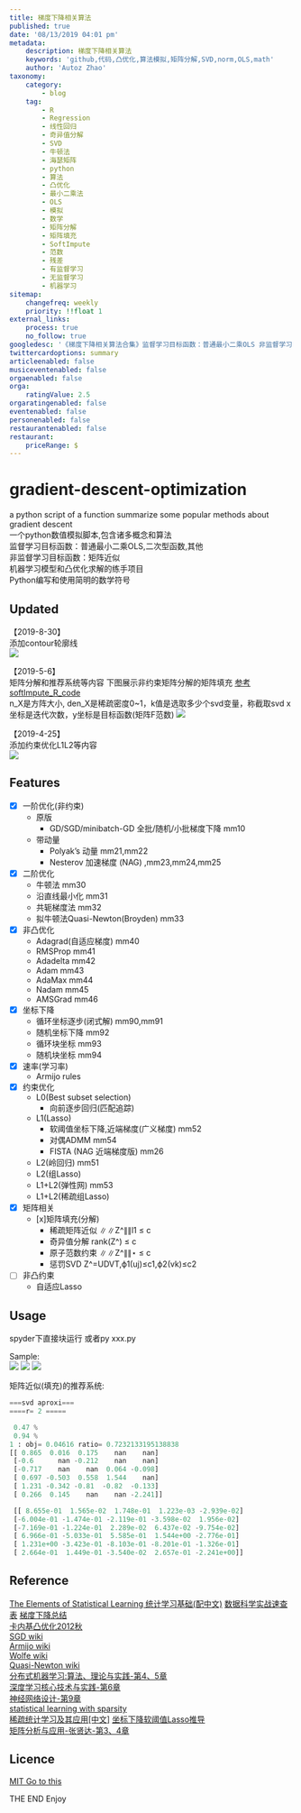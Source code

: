 ```yaml
---
title: 梯度下降相关算法
published: true
date: '08/13/2019 04:01 pm'
metadata:
    description: 梯度下降相关算法
    keywords: 'github,代码,凸优化,算法模拟,矩阵分解,SVD,norm,OLS,math'
    author: 'Autoz Zhao'
taxonomy:
    category:
        - blog
    tag:
        - R
        - Regression
        - 线性回归
        - 奇异值分解
        - SVD
        - 牛顿法
        - 海瑟矩阵
        - python
        - 算法
        - 凸优化
        - 最小二乘法
        - OLS
        - 模拟
        - 数学
        - 矩阵分解
        - 矩阵填充
        - SoftImpute
        - 范数
        - 残差
        - 有监督学习
        - 无监督学习
        - 机器学习
sitemap:
    changefreq: weekly
    priority: !!float 1
external_links:
    process: true
    no_follow: true
googledesc: '《梯度下降相关算法合集》监督学习目标函数：普通最小二乘OLS 非监督学习目标函数：矩阵近似 机器学习模型与优化求解的练手项目 Python编写并使用简明的数学符号小二乘 Lasso 岭回归 动量法和牛顿法等凸优化方法'
twittercardoptions: summary
articleenabled: false
musiceventenabled: false
orgaenabled: false
orga:
    ratingValue: 2.5
orgaratingenabled: false
eventenabled: false
personenabled: false
restaurantenabled: false
restaurant:
    priceRange: $
---
```


# gradient-descent-optimization

a python script of a function summarize some popular methods about gradient descent  
一个python数值模拟脚本,包含诸多概念和算法  
监督学习目标函数：普通最小二乘OLS,二次型函数,其他  
非监督学习目标函数：矩阵近似  
机器学习模型和凸优化求解的练手项目  
Python编写和使用简明的数学符号  

## Updated  

【2019-8-30】  
添加contour轮廓线  
![](./img/gcontour1.png)

【2019-5-6】  
矩阵分解和推荐系统等内容
下图展示非约束矩阵分解的矩阵填充 [参考softImpute_R_code](https://github.com/cran/softImpute/blob/master/R/simpute.svd.R)  
n_X是方阵大小, den_X是稀疏密度0~1，k值是选取多少个svd变量，称截取svd
x坐标是迭代次数，y坐标是目标函数(矩阵F范数)
![](./img/mimpute1.png)

【2019-4-25】  
添加约束优化L1L2等内容  
![](./img/gf4.png)

## Features

- [x] 一阶优化(非约束)
	- 原版
		- GD/SGD/minibatch-GD 全批/随机/小批梯度下降 mm10
	- 带动量
		- Polyak’s 动量 mm21,mm22
		- Nesterov 加速梯度 (NAG) ,mm23,mm24,mm25
- [x] 二阶优化
	- 牛顿法 mm30
	- 沿直线最小化 mm31
	- 共轭梯度法 mm32
	- 拟牛顿法Quasi-Newton(Broyden) mm33
- [x] 非凸优化
	- Adagrad(自适应梯度) mm40
	- RMSProp mm41
	- Adadelta mm42
	- Adam mm43
	- AdaMax mm44
	- Nadam mm45
	- AMSGrad mm46
- [x] 坐标下降
	- 循环坐标逐步(闭式解) mm90,mm91
	- 随机坐标下降 mm92
	- 循环块坐标 mm93
	- 随机块坐标 mm94
- [x] 速率(学习率)
	- Armijo rules 
- [x] 约束优化
	- L0(Best subset selection)
		- 向前逐步回归(匹配追踪)
	- L1(Lasso) 
		- 软阈值坐标下降,近端梯度(广义梯度) mm52
		- 对偶ADMM mm54
		- FISTA (NAG 近端梯度版) mm26
	- L2(岭回归) mm51
	- L2(组Lasso)
	- L1+L2(弹性网) mm53
	- L1+L2(稀疏组Lasso)
- [x] 矩阵相关
	- [x]矩阵填充(分解)
		- 稀疏矩阵近似 ∥∥Z^∥∥l1 ≤ c
		- 奇异值分解 rank(Z^) ≤ c
		- 原子范数约束  ∥∥Z^∥∥⋆ ≤ c
		- 惩罚SVD Z^=UDVT,ϕ1(uj)≤c1,ϕ2(vk)≤c2
- [ ] 非凸约束
	- 自适应Lasso

## Usage

spyder下直接块运行
或者py xxx.py

Sample:  
![](./img/gf1.png)
![](./img/gf2.png)
![](./img/gf3.png)

矩阵近似(填充)的推荐系统:  

```python
===svd aproxi===  
====r= 2 =====  

 0.47 %  
 0.94 %  
1 : obj= 0.04616 ratio= 0.7232133195138838  
[[ 0.865  0.016  0.175    nan    nan]  
 [-0.6      nan -0.212    nan    nan]  
 [-0.717    nan    nan  0.064 -0.098]  
 [ 0.697 -0.503  0.558  1.544    nan]  
 [ 1.231 -0.342 -0.81  -0.82  -0.133]  
 [ 0.266  0.145    nan    nan -2.241]]  

 [[ 8.655e-01  1.565e-02  1.748e-01  1.223e-03 -2.939e-02]  
 [-6.004e-01 -1.474e-01 -2.119e-01 -3.598e-02  1.956e-02]  
 [-7.169e-01 -1.224e-01  2.289e-02  6.437e-02 -9.754e-02]  
 [ 6.966e-01 -5.033e-01  5.585e-01  1.544e+00 -2.776e-01]  
 [ 1.231e+00 -3.423e-01 -8.103e-01 -8.201e-01 -1.326e-01]  
 [ 2.664e-01  1.449e-01 -3.540e-02  2.657e-01 -2.241e+00]]  
```

## Reference

[The Elements of Statistical Learning 统计学习基础(配中文)](https://esl.hohoweiya.xyz)
[数据科学实战速查表](https://item.jd.com/12483083.html)
[梯度下降总结](http://ruder.io/optimizing-gradient-descent/index.html#nesterovacceleratedgradient)  
[卡内基凸优化2012秋](https://www.cs.cmu.edu/~ggordon/10725-F12/schedule.html)  
[SGD wiki](https://en.wikipedia.org/wiki/Stochastic_gradient_descent)  
[Armijo wiki](https://en.wikipedia.org/wiki/Backtracking_line_search)  
[Wolfe wiki](https://en.wikipedia.org/wiki/Wolfe_conditions)  
[Quasi-Newton wiki](https://en.wikipedia.org/wiki/Quasi-Newton_method)  
[分布式机器学习:算法、理论与实践-第4、5章](https://item.jd.com/12444377.html)  
[深度学习核心技术与实践-第6章](https://item.jd.com/12316912.html)  
[神经网络设计-第9章](hagan.okstate.edu/nnd.html)  
[statistical learning with sparsity](https://web.stanford.edu/~hastie/StatLearnSparsity_files/SLS_corrected_1.4.16.pdf)  
[稀疏统计学习及其应用[中文]](https://item.jd.com/12296738.html)
[坐标下降软阈值Lasso推导](https://stats.stackexchange.com/questions/123672/coordinate-descent-soft-thresholding-update-operator-for-lasso)  
[矩阵分析与应用-张贤达-第3、4章](https://book.douban.com/subject/1257113/)  

## Licence

[MIT Go to this](#gradient-descent-optimization)

THE END
Enjoy